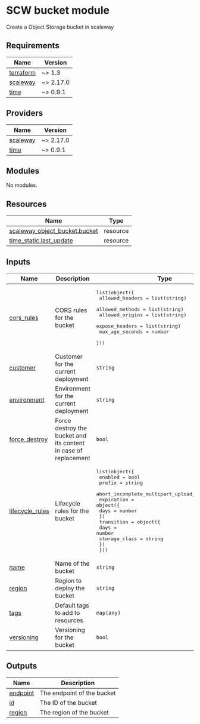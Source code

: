 # SCW bucket module

Create a Object Storage bucket in scaleway
<!-- BEGINNING OF PRE-COMMIT-TERRAFORM DOCS HOOK -->
## Requirements

| Name | Version |
|------|---------|
| <a name="requirement_terraform"></a> [terraform](#requirement\_terraform) | ~> 1.3 |
| <a name="requirement_scaleway"></a> [scaleway](#requirement\_scaleway) | ~> 2.17.0 |
| <a name="requirement_time"></a> [time](#requirement\_time) | ~> 0.9.1 |

## Providers

| Name | Version |
|------|---------|
| <a name="provider_scaleway"></a> [scaleway](#provider\_scaleway) | ~> 2.17.0 |
| <a name="provider_time"></a> [time](#provider\_time) | ~> 0.9.1 |

## Modules

No modules.

## Resources

| Name | Type |
|------|------|
| [scaleway_object_bucket.bucket](https://registry.terraform.io/providers/scaleway/scaleway/latest/docs/resources/object_bucket) | resource |
| [time_static.last_update](https://registry.terraform.io/providers/hashicorp/time/latest/docs/resources/static) | resource |

## Inputs

| Name | Description | Type | Default | Required |
|------|-------------|------|---------|:--------:|
| <a name="input_cors_rules"></a> [cors\_rules](#input\_cors\_rules) | CORS rules for the bucket | <pre>list(object({<br>    allowed_headers = list(string)<br>    allowed_methods = list(string)<br>    allowed_origins = list(string)<br>    expose_headers  = list(string)<br>    max_age_seconds = number<br>  }))</pre> | `[]` | no |
| <a name="input_customer"></a> [customer](#input\_customer) | Customer for the current deployment | `string` | `""` | no |
| <a name="input_environment"></a> [environment](#input\_environment) | Environment for the current deployment | `string` | `""` | no |
| <a name="input_force_destroy"></a> [force\_destroy](#input\_force\_destroy) | Force destroy the bucket and its content in case of replacement | `bool` | `false` | no |
| <a name="input_lifecycle_rules"></a> [lifecycle\_rules](#input\_lifecycle\_rules) | Lifecycle rules for the bucket | <pre>list(object({<br>    enabled                                = bool<br>    prefix                                 = string<br>    abort_incomplete_multipart_upload_days = number<br>    expiration = object({<br>      days = number<br>    })<br>    transition = object({<br>      days          = number<br>      storage_class = string<br>    })<br>  }))</pre> | `[]` | no |
| <a name="input_name"></a> [name](#input\_name) | Name of the bucket | `string` | n/a | yes |
| <a name="input_region"></a> [region](#input\_region) | Region to deploy the bucket | `string` | `"fr-par"` | no |
| <a name="input_tags"></a> [tags](#input\_tags) | Default tags to add to resources | `map(any)` | `{}` | no |
| <a name="input_versioning"></a> [versioning](#input\_versioning) | Versioning for the bucket | `bool` | `false` | no |

## Outputs

| Name | Description |
|------|-------------|
| <a name="output_endpoint"></a> [endpoint](#output\_endpoint) | The endpoint of the bucket |
| <a name="output_id"></a> [id](#output\_id) | The ID of the bucket |
| <a name="output_region"></a> [region](#output\_region) | The region of the bucket |
<!-- END OF PRE-COMMIT-TERRAFORM DOCS HOOK -->
